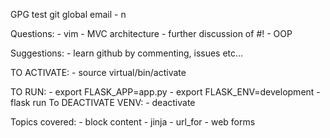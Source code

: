 
GPG test
git global email - n


Questions:
	- vim
	- MVC architecture
	- further discussion of #!
	- OOP

Suggestions:
	- learn github by commenting, issues etc...




TO ACTIVATE:
	- source virtual/bin/activate

TO RUN:
	- export FLASK_APP=app.py
	- export FLASK_ENV=development
	- flask run
To DEACTIVATE VENV:
	- deactivate

Topics covered:
	- block content
	- jinja
	- url_for
	- web forms